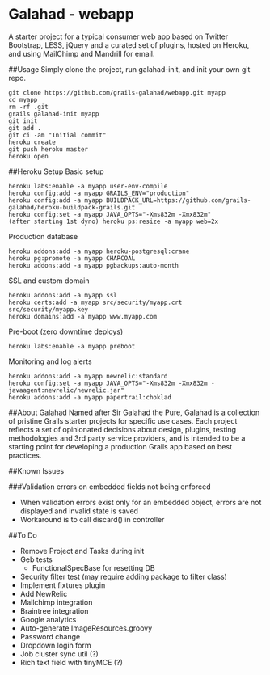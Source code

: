 # Galahad - webapp
A starter project for a typical consumer web app based on Twitter Bootstrap, LESS, jQuery and a curated set of plugins, hosted on Heroku, and using MailChimp and Mandrill for email.

##Usage
Simply clone the project, run galahad-init, and init your own git repo.

    git clone https://github.com/grails-galahad/webapp.git myapp
    cd myapp
    rm -rf .git
    grails galahad-init myapp
    git init
    git add .
    git ci -am "Initial commit"
    heroku create
    git push heroku master
    heroku open


##Heroku Setup
Basic setup

    heroku labs:enable -a myapp user-env-compile
    heroku config:add -a myapp GRAILS_ENV="production"
    heroku config:add -a myapp BUILDPACK_URL=https://github.com/grails-galahad/heroku-buildpack-grails.git
    heroku config:set -a myapp JAVA_OPTS="-Xms832m -Xmx832m"
    (after starting 1st dyno) heroku ps:resize -a myapp web=2x

Production database

    heroku addons:add -a myapp heroku-postgresql:crane
    heroku pg:promote -a myapp CHARCOAL
    heroku addons:add -a myapp pgbackups:auto-month

SSL and custom domain

    heroku addons:add -a myapp ssl
    heroku certs:add -a myapp src/security/myapp.crt src/security/myapp.key
    heroku domains:add -a myapp www.myapp.com

Pre-boot (zero downtime deploys)

    heroku labs:enable -a myapp preboot

Monitoring and log alerts

    heroku addons:add -a myapp newrelic:standard
    heroku config:set -a myapp JAVA_OPTS="-Xms832m -Xmx832m -javaagent:newrelic/newrelic.jar"
    heroku addons:add -a myapp papertrail:choklad


##About Galahad
Named after Sir Galahad the Pure, Galahad is a collection of pristine Grails starter projects for specific use cases. Each project reflects a set of opinionated decisions about design, plugins, testing methodologies and 3rd party service providers, and is intended to be a starting point for developing a production Grails app based on best practices.

##Known Issues

###Validation errors on embedded fields not being enforced
* When validation errors exist only for an embedded object, errors are not displayed and invalid state is saved
* Workaround is to call discard() in controller

##To Do
* Remove Project and Tasks during init
* Geb tests
    * FunctionalSpecBase for resetting DB
* Security filter test (may require adding package to filter class)
* Implement fixtures plugin
* Add NewRelic
* Mailchimp integration
* Braintree integration
* Google analytics
* Auto-generate ImageResources.groovy
* Password change
* Dropdown login form
* Job cluster sync util (?)
* Rich text field with tinyMCE (?)
